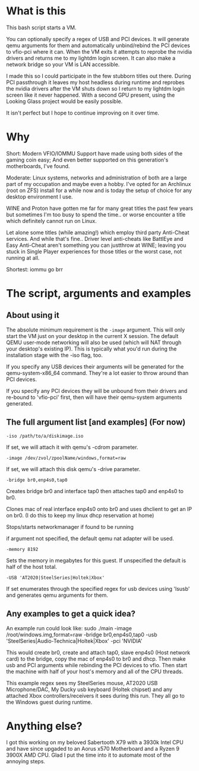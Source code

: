 # What is this
This bash script starts a VM.

You can optionally specify a regex of USB and PCI devices. It will generate qemu arguments for them and automatically unbind/rebind the PCI devices to vfio-pci where it can. When the VM exits it attempts to reprobe the nvidia drivers and returns me to my lightdm login screen. It can also make a network bridge so your VM is LAN accessible.


I made this so I could participate in the few stubborn titles out there. During PCI passthrough it leaves my host headless during runtime and reprobes the nvidia drivers after the VM shuts down so I return to my lightdm login screen like it never happened. With a second GPU present, using the Looking Glass project would be easily possible.

It isn't perfect but I hope to continue improving on it over time.

# Why

Short: Modern VFIO/IOMMU Support have made using both sides of the gaming coin easy; And even better supported on this generation's motherboards, I've found.

Moderate:
Linux systems, networks and administration of both are a large part of my occupation and maybe even a hobby. I've opted for an Archlinux (root on ZFS) install for a while now and is today the setup of choice for any desktop environment I use.

WINE and Proton have gotten me far for many great titles the past few years but sometimes I'm too busy to spend the time.. or worse encounter a title which definitely cannot run on Linux.

Let alone some titles (while amazing!) which employ third party Anti-Cheat services. And while that's fine.. Driver level anti-cheats like BattlEye and Easy Anti-Cheat aren't something you can justthrow at WINE; leaving you stuck in Single Player experiences for those titles or the worst case, not running at all.

Shortest: iommu go brr

# The script, arguments and examples

## About using it

The absolute minimum requirement is the `-image` argument. This will only start the VM just on your desktop in the current X session. The default QEMU user-mode networking will also be used (which will NAT through your desktop's existing IP). This is typically what you'd run during the installation stage with the -iso flag, too.

If you specify any USB devices their arguments will be generated for the qemu-system-x86_64 command. They're a lot easier to throw around than PCI devices.

If you specify any PCI devices they will be unbound from their drivers and re-bound to 'vfio-pci' first, then will have their qemu-system arguments generated.

## The full argument list [and examples] (For now)

`-iso /path/to/a/diskimage.iso`

   If set, we will attach it with qemu's -cdrom parameter.

`-image /dev/zvol/zpoolName/windows,format=raw`

   If set, we will attach this disk qemu's -drive parameter.

`-bridge br0,enp4s0,tap0`

   Creates bridge br0 and interface tap0 then attaches tap0 and enp4s0 to br0.
   
   Clones mac of real interface enp4s0 onto br0 and uses dhclient to get an IP on br0. (I do this to keep my linux dhcp reservation at home)
   
   Stops/starts networkmanager if found to be running
   
   if argument not specified, the default qemu nat adapter will be used.
     
`-memory 8192`

   Sets the memory in megabytes for this guest. If unspecified the default is half of the host total.

`-USB 'AT2020|SteelSeries|Holtek|Xbox'`

   If set enumerates through the specified regex for usb devices using 'lsusb' and generates qemu arguments for them.

## Any examples to get a quick idea?

An example run could look like:
  sudo ./main -image /root/windows.img,format=raw -bridge br0,enp4s0,tap0 -usb 'SteelSeries|Audio-Technica|Holtek|Xbox' -pci 'NVIDIA'
  
  This would create br0, create and attach tap0, slave enp4s0 (Host network card) to the bridge, copy the mac of enp4s0 to br0 and dhcp. Then make usb and PCI arguments while rebinding the PCI devices to vfio. Then start the machine with half of your host's memory and all of the CPU threads.
  
  This example regex sees my SteelSeries mouse, AT2020 USB Microphone/DAC, My Ducky usb keyboard (Holtek chipset) and any attached Xbox controllers/receivers it sees during this run. They all go to the Windows guest during runtime.
  
# Anything else?

I got this working on my beloved Sabertooth X79 with a 3930k Intel CPU and have since upgaded to an Aorus x570 Motherboard and a Ryzen 9 3900X AMD CPU. Glad I put the time into it to automate most of the annoying steps.
